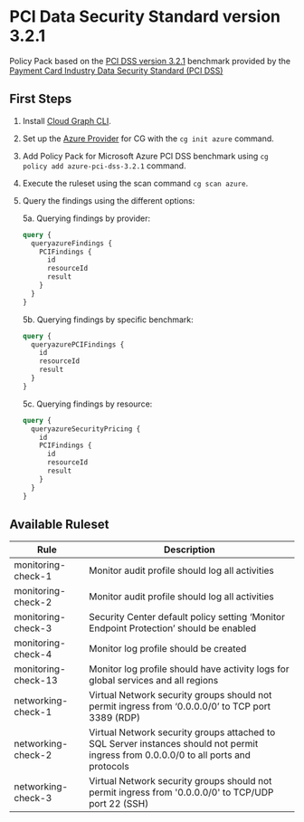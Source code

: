 # PCI Data Security Standard version 3.2.1

Policy Pack based on the [PCI DSS version 3.2.1](https://www.pcisecuritystandards.org/documents/PCI_DSS-QRG-v3_2_1.pdf) benchmark provided by the [Payment Card Industry Data Security Standard (PCI DSS)](https://www.pcisecuritystandards.org/)

## First Steps

1. Install [Cloud Graph CLI](https://docs.cloudgraph.dev/quick-start).
2. Set up the [Azure Provider](https://www.npmjs.com/package/@cloudgraph/cg-provider-azure) for CG with the `cg init azure` command.
3. Add Policy Pack for Microsoft Azure PCI DSS benchmark using `cg policy add azure-pci-dss-3.2.1` command.
4. Execute the ruleset using the scan command `cg scan azure`.
5. Query the findings using the different options:

   5a. Querying findings by provider:

   ```graphql
   query {
     queryazureFindings {
       PCIFindings {
         id
         resourceId
         result
       }
     }
   }
   ```

   5b. Querying findings by specific benchmark:

   ```graphql
   query {
     queryazurePCIFindings {
       id
       resourceId
       result
     }
   }
   ```

   5c. Querying findings by resource:

   ```graphql
   query {
     queryazureSecurityPricing {
       id
       PCIFindings {
         id
         resourceId
         result
       }
     }
   }
   ```

## Available Ruleset

| Rule                | Description                                                                                                                          |
| ------------------- | ------------------------------------------------------------------------------------------------------------------------------------ |
| monitoring-check-1  | Monitor audit profile should log all activities                                                                                      |
| monitoring-check-2  | Monitor audit profile should log all activities                                                                                      |
| monitoring-check-3  | Security Center default policy setting ‘Monitor Endpoint Protection’ should be enabled                                               |
| monitoring-check-4  | Monitor log profile should be created                                                                                                |
| monitoring-check-13 | Monitor log profile should have activity logs for global services and all regions                                                    |
| networking-check-1 | Virtual Network security groups should not permit ingress from ‘0.0.0.0/0’ to TCP port 3389 (RDP)                                     |
| networking-check-2 | Virtual Network security groups attached to SQL Server instances should not permit ingress from 0.0.0.0/0 to all ports and protocols  |
| networking-check-3 | Virtual Network security groups should not permit ingress from '0.0.0.0/0' to TCP/UDP port 22 (SSH)                                   |
